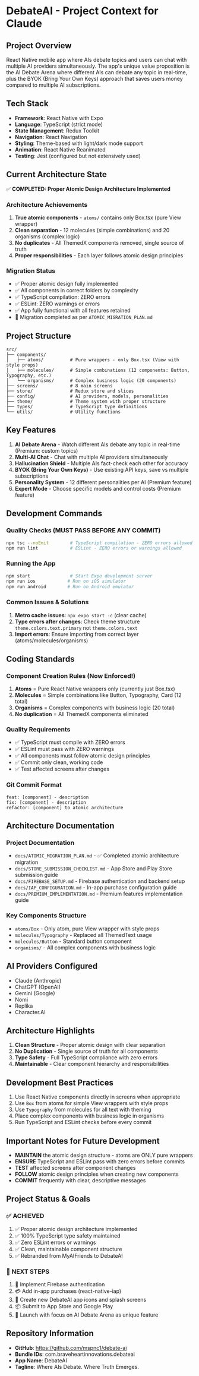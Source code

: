 # DebateAI - Project Context for Claude

## Project Overview
React Native mobile app where AIs debate topics and users can chat with multiple AI providers simultaneously. The app's unique value proposition is the AI Debate Arena where different AIs can debate any topic in real-time, plus the BYOK (Bring Your Own Keys) approach that saves users money compared to multiple AI subscriptions.

## Tech Stack
- **Framework**: React Native with Expo
- **Language**: TypeScript (strict mode)
- **State Management**: Redux Toolkit
- **Navigation**: React Navigation
- **Styling**: Theme-based with light/dark mode support
- **Animation**: React Native Reanimated
- **Testing**: Jest (configured but not extensively used)

## Current Architecture State
✅ **COMPLETED: Proper Atomic Design Architecture Implemented**

### Architecture Achievements
1. **True atomic components** - `atoms/` contains only Box.tsx (pure View wrapper)
2. **Clean separation** - 12 molecules (simple combinations) and 20 organisms (complex logic)
3. **No duplicates** - All ThemedX components removed, single source of truth
4. **Proper responsibilities** - Each layer follows atomic design principles

### Migration Status
- ✅ Proper atomic design fully implemented
- ✅ All components in correct folders by complexity
- ✅ TypeScript compilation: ZERO errors
- ✅ ESLint: ZERO warnings or errors
- ✅ App fully functional with all features retained
- 📄 Migration completed as per `ATOMIC_MIGRATION_PLAN.md`

## Project Structure
```
src/
├── components/
│   ├── atoms/          # Pure wrappers - only Box.tsx (View with style props)
│   ├── molecules/      # Simple combinations (12 components: Button, Typography, etc.)
│   └── organisms/      # Complex business logic (20 components)
├── screens/            # 8 main screens
├── store/              # Redux store and slices
├── config/             # AI providers, models, personalities
├── theme/              # Theme system with proper structure
├── types/              # TypeScript type definitions
└── utils/              # Utility functions
```

## Key Features
1. **AI Debate Arena** - Watch different AIs debate any topic in real-time (Premium: custom topics)
2. **Multi-AI Chat** - Chat with multiple AI providers simultaneously
3. **Hallucination Shield** - Multiple AIs fact-check each other for accuracy
4. **BYOK (Bring Your Own Keys)** - Use existing API keys, save vs multiple subscriptions
5. **Personality System** - 12 different personalities per AI (Premium feature)
6. **Expert Mode** - Choose specific models and control costs (Premium feature)

## Development Commands

### Quality Checks (MUST PASS BEFORE ANY COMMIT)
```bash
npx tsc --noEmit        # TypeScript compilation - ZERO errors allowed
npm run lint            # ESLint - ZERO errors or warnings allowed
```

### Running the App
```bash
npm start               # Start Expo development server
npm run ios            # Run on iOS simulator
npm run android        # Run on Android emulator
```

### Common Issues & Solutions
1. **Metro cache issues**: `npx expo start -c` (clear cache)
2. **Type errors after changes**: Check theme structure `theme.colors.text.primary` not `theme.colors.text`
3. **Import errors**: Ensure importing from correct layer (atoms/molecules/organisms)

## Coding Standards

### Component Creation Rules (Now Enforced!)
1. **Atoms** = Pure React Native wrappers only (currently just Box.tsx)
2. **Molecules** = Simple combinations like Button, Typography, Card (12 total)
3. **Organisms** = Complex components with business logic (20 total)
4. **No duplication** = All ThemedX components eliminated

### Quality Requirements
- ✅ TypeScript must compile with ZERO errors
- ✅ ESLint must pass with ZERO warnings  
- ✅ All components must follow atomic design principles
- ✅ Commit only clean, working code
- ✅ Test affected screens after changes

### Git Commit Format
```
feat: [component] - description
fix: [component] - description  
refactor: [component] to atomic architecture
```

## Architecture Documentation

### Project Documentation
- `docs/ATOMIC_MIGRATION_PLAN.md` - ✅ Completed atomic architecture migration
- `docs/STORE_SUBMISSION_CHECKLIST.md` - App Store and Play Store submission guide
- `docs/FIREBASE_SETUP.md` - Firebase authentication and backend setup
- `docs/IAP_CONFIGURATION.md` - In-app purchase configuration guide
- `docs/PREMIUM_IMPLEMENTATION.md` - Premium features implementation guide

### Key Components Structure
- `atoms/Box` - Only atom, pure View wrapper with style props
- `molecules/Typography` - Replaced all ThemedText usage
- `molecules/Button` - Standard button component
- `organisms/` - All complex components with business logic

## AI Providers Configured
- Claude (Anthropic)
- ChatGPT (OpenAI)
- Gemini (Google)
- Nomi
- Replika
- Character.AI

## Architecture Highlights
1. **Clean Structure** - Proper atomic design with clear separation
2. **No Duplication** - Single source of truth for all components
3. **Type Safety** - Full TypeScript compliance with zero errors
4. **Maintainable** - Clear component hierarchy and responsibilities

## Development Best Practices
1. Use React Native components directly in screens when appropriate
2. Use `Box` from atoms for simple View wrappers with style props
3. Use `Typography` from molecules for all text with theming
4. Place complex components with business logic in organisms
5. Run TypeScript and ESLint checks before every commit

## Important Notes for Future Development
- **MAINTAIN** the atomic design structure - atoms are ONLY pure wrappers
- **ENSURE** TypeScript and ESLint pass with zero errors before commits
- **TEST** affected screens after component changes
- **FOLLOW** atomic design principles when creating new components
- **COMMIT** frequently with clear, descriptive messages

## Project Status & Goals

### ✅ ACHIEVED
1. ✅ Proper atomic design architecture implemented
2. ✅ 100% TypeScript type safety maintained
3. ✅ Zero ESLint errors or warnings
4. ✅ Clean, maintainable component structure
5. ✅ Rebranded from MyAIFriends to DebateAI

### 🎯 NEXT STEPS
1. 📱 Implement Firebase authentication
2. 💳 Add in-app purchases (react-native-iap)
3. 🎨 Create new DebateAI app icons and splash screens
4. 📦 Submit to App Store and Google Play
5. 🚀 Launch with focus on AI Debate Arena as unique feature

## Repository Information
- **GitHub**: https://github.com/mspnc1/debate-ai
- **Bundle IDs**: com.braveheartinnovations.debateai
- **App Name**: DebateAI
- **Tagline**: Where AIs Debate. Where Truth Emerges.